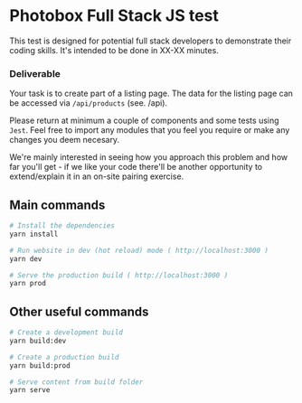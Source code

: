 # Photobox Full Stack JS test

This test is designed for potential full stack developers to demonstrate their coding skills. It's intended to be done in XX-XX minutes.

### Deliverable

Your task is to create part of a listing page. The data for the listing page can be accessed via `/api/products` (see. /api).

Please return at minimum a couple of components and some tests using `Jest`. Feel free to import any modules that you feel you require or make any changes you deem necesary.

We're mainly interested in seeing how you approach this problem and how far you'll get - if we like your code there'll be another opportunity to extend/explain it in an on-site pairing exercise.

## Main commands
``` bash
# Install the dependencies
yarn install

# Run website in dev (hot reload) mode ( http://localhost:3000 )
yarn dev

# Serve the production build ( http://localhost:3000 )
yarn prod
```

## Other useful commands
``` bash
# Create a development build
yarn build:dev

# Create a production build
yarn build:prod

# Serve content from build folder
yarn serve
```